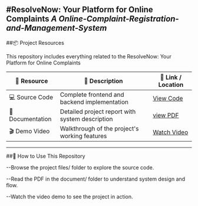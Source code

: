 #ResolveNow: Your Platform for Online Complaints
*A Online-Complaint-Registration-and-Management-System*
---

##📦 Project Resources

This repository includes everything related to the ResolveNow: Your Platform for Online Complaints

|🧩 Resource	|📝 Description |🔗 Link / Location|
|-------------|---------------|-------------------|
|💻 Source Code|	Complete frontend and backend implementation|	[View Code](<./Project files/>)|
|📕 Documentation	|Detailed project report with system description|	[view PDF](./Documents/complaint_registery_project_documentation.pdf)|
|🎬 Demo Video	|Walkthrough of the project's working features|	[Watch Video](./VideoDemo/demp.mp4)|

-----


##📝 How to Use This Repository

--Browse the project files/ folder to explore the source code.

--Read the PDF in the document/ folder to understand system design and flow.

--Watch the video demo to see the project in action.
